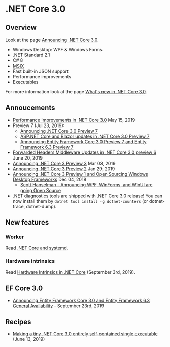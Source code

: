 # .NET Core 3.0

## Overview

Look at the page [Announcing .NET Core 3.0](https://devblogs.microsoft.com/dotnet/announcing-net-core-3-0/).

- Windows Desktop: WPF & Windows Forms
- .NET Standard 2.1
- C# 8
- [MSIX](https://docs.microsoft.com/en-us/windows/msix/)
- Fast built-in JSON support
- Performance improvements
- Executables

For more information look at the page [What's new in .NET Core 3.0](https://docs.microsoft.com/en-us/dotnet/core/whats-new/dotnet-core-3-0).

## Annoucements

- [Performance Improvements in .NET Core 3.0](https://devblogs.microsoft.com/dotnet/performance-improvements-in-net-core-3-0/) May 15, 2019
- Preview 7 (Jul 23, 2019):
  - [Announcing .NET Core 3.0 Preview 7](https://devblogs.microsoft.com/dotnet/announcing-net-core-3-0-preview-7/)
  - [ASP.NET Core and Blazor updates in .NET Core 3.0 Preview 7](https://devblogs.microsoft.com/aspnet/asp-net-core-and-blazor-updates-in-net-core-3-0-preview-7/)
  - [Announcing Entity Framework Core 3.0 Preview 7 and Entity Framework 6.3 Preview 7](https://devblogs.microsoft.com/dotnet/announcing-entity-framework-core-3-0-preview-7-and-entity-framework-6-3-preview-7/)
- [Forwarded Headers Middleware Updates in .NET Core 3.0 preview 6](https://devblogs.microsoft.com/aspnet/forwarded-headers-middleware-updates-in-net-core-3-0-preview-6/) June 20, 2019
- [Announcing .NET Core 3 Preview 3](https://devblogs.microsoft.com/dotnet/announcing-net-core-3-preview-3/) Mar 03, 2019
- [Announcing .NET Core 3 Preview 2](https://devblogs.microsoft.com/dotnet/announcing-net-core-3-preview-2/) Jan 29, 2019
- [Announcing .NET Core 3 Preview 1 and Open Sourcing Windows Desktop Frameworks](https://devblogs.microsoft.com/dotnet/announcing-net-core-3-preview-1-and-open-sourcing-windows-desktop-frameworks/) Dec 04, 2018
  - [Scott Hanselman - Announcing WPF, WinForms, and WinUI are going Open Source](https://www.hanselman.com/blog/AnnouncingWPFWinFormsAndWinUIAreGoingOpenSource.aspx)
- .NET diagnostics tools are shipped with .NET Core 3.0 release! You can now install them by `dotnet tool install -g dotnet-counters` (or dotnet-trace, dotnet-dump).

## New features

### Worker

Read [.NET Core and systemd](https://devblogs.microsoft.com/dotnet/net-core-and-systemd/).

### Hardware intrinsics

Read [Hardware Intrinsics in .NET Core](https://devblogs.microsoft.com/dotnet/hardware-intrinsics-in-net-core/) (September 3rd, 2019).

## EF Core 3.0

- [Announcing Entity Framework Core 3.0 and Entity Framework 6.3 General Availability](https://devblogs.microsoft.com/dotnet/announcing-ef-core-3-0-and-ef-6-3-general-availability/) - September 23rd, 2019

## Recipes

- [Making a tiny .NET Core 3.0 entirely self-contained single executable](https://www.hanselman.com/blog/MakingATinyNETCore30EntirelySelfcontainedSingleExecutable.aspx) (June 13, 2019)

